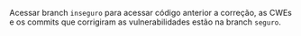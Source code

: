 Acessar branch `inseguro` para acessar código anterior a correção, as CWEs e os commits que corrigiram as
vulnerabilidades estão na branch `seguro`.